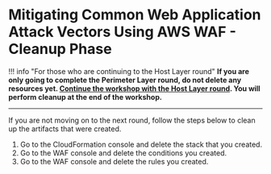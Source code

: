 # Mitigating Common Web Application Attack Vectors Using AWS WAF - Cleanup Phase


!!! info "For those who are continuing to the Host Layer round"
    __If you are only going to complete the Perimeter Layer round, do not delete any resources yet. [Continue the workshop with the Host Layer round](/host-layer/). You will perform cleanup at the end of the workshop.__

---

If you are not moving on to the next round, follow the steps below to clean up the artifacts that were created.

1. Go to the CloudFormation console and delete the stack that you created.
2. Go to the WAF console and delete the conditions you created.
3. Go to the WAF console and delete the rules you created.
